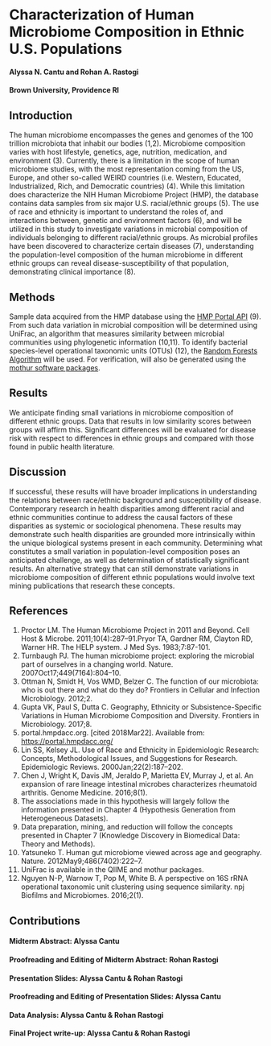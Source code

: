 # Characterization of Human Microbiome Composition in Ethnic U.S. Populations
#### Alyssa N. Cantu and Rohan A. Rastogi
#### Brown University, Providence RI

## Introduction
The human microbiome encompasses the genes and genomes of the 100 trillion microbiota that inhabit our bodies (1,2). Microbiome composition varies with host lifestyle, genetics, age, nutrition, medication, and environment (3). Currently, there is a limitation in the scope of human microbiome studies, with the most representation coming from the US, Europe, and other so-called WEIRD countries (i.e. Western, Educated, Industrialized, Rich, and Democratic countries) (4). While this limitation does characterize the NIH Human Microbiome Project (HMP), the database contains data samples from six major U.S. racial/ethnic groups (5). The use of race and ethnicity is important to understand the roles of, and interactions between, genetic and environment factors (6), and will be utilized in this study to investigate variations in microbial composition of individuals belonging to different racial/ethnic groups. As microbial profiles have been discovered to characterize certain diseases (7), understanding the population-level composition of the human microbiome in different ethnic groups can reveal disease-susceptibility of that population, demonstrating clinical importance (8).

## Methods
Sample data acquired from the HMP database using the [HMP Portal API](https://github.com/jmatsumura/ihmp_portal_api) (9). From such data variation in microbial composition will be determined using UniFrac, an algorithm that measures similarity between microbial communities using phylogenetic information (10,11). To identify bacterial species-level operational taxonomic units (OTUs) (12), the [Random Forests Algorithm](https://github.com/bicycle1885/RandomForests.jl) will be used. For verification, will also be generated using the [mothur software packages](https://mothur.org/wiki/Main_Page).

## Results
We anticipate finding small variations in microbiome composition of different ethnic groups. Data that results in low similarity scores between groups will affirm this. Significant differences will be evaluated for disease risk with respect to differences in ethnic groups and compared with those found in public health literature.

## Discussion
If successful, these results will have broader implications in understanding the relations between race/ethnic background and susceptibility of disease. Contemporary research in health disparities among different racial and ethnic communities continue to address the causal factors of these disparities as systemic or sociological phenomena. These results may demonstrate such health disparities are grounded more intrinsically within the unique biological systems present in each community. Determining what constitutes a small variation in population-level composition poses an anticipated challenge, as well as determination of statistically significant results. An alternative strategy that can still demonstrate variations in microbiome composition of different ethnic populations would involve text mining publications that research these concepts.

## References
1. Proctor LM. The Human Microbiome Project in 2011 and Beyond. Cell Host & Microbe. 2011;10(4):287–91.Pryor TA, Gardner RM, Clayton RD, Warner HR. The HELP system. J Med Sys. 1983;7:87-101.
2. Turnbaugh PJ. The human microbiome project: exploring the microbial part of ourselves in a changing world. Nature. 2007Oct17;449(7164):804–10.
3. Ottman N, Smidt H, Vos WMD, Belzer C. The function of our microbiota: who is out there and what do they do? Frontiers in Cellular and Infection Microbiology. 2012;2.
4. Gupta VK, Paul S, Dutta C. Geography, Ethnicity or Subsistence-Specific Variations in Human Microbiome Composition and Diversity. Frontiers in Microbiology. 2017;8.
5. portal.hmpdacc.org. [cited 2018Mar22]. Available from: https://portal.hmpdacc.org/
6. Lin SS, Kelsey JL. Use of Race and Ethnicity in Epidemiologic Research: Concepts, Methodological Issues, and Suggestions for Research. Epidemiologic Reviews. 2000Jan;22(2):187–202.
7. Chen J, Wright K, Davis JM, Jeraldo P, Marietta EV, Murray J, et al. An expansion of rare lineage intestinal microbes characterizes rheumatoid arthritis. Genome Medicine. 2016;8(1).
8. The associations made in this hypothesis will largely follow the information presented in Chapter 4 (Hypothesis Generation from Heterogeneous Datasets). 
9. Data preparation, mining, and reduction will follow the concepts presented in Chapter 7 (Knowledge Discovery in Biomedical Data: Theory and Methods).
10. Yatsuneko T. Human gut microbiome viewed across age and geography. Nature. 2012May9;486(7402):222–7.
11. UniFrac is available in the QIIME and mothur packages.
12. Nguyen N-P, Warnow T, Pop M, White B. A perspective on 16S rRNA operational taxonomic unit clustering using sequence similarity. npj Biofilms and Microbiomes. 2016;2(1).

## Contributions
#### Midterm Abstract: Alyssa Cantu
#### Proofreading and Editing of Midterm Abstract: Rohan Rastogi
#### Presentation Slides: Alyssa Cantu & Rohan Rastogi
#### Proofreading and Editing of Presentation Slides: Alyssa Cantu
#### Data Analysis: Alyssa Cantu & Rohan Rastogi
#### Final Project write-up: Alyssa Cantu & Rohan Rastogi
